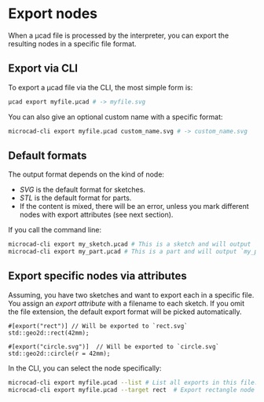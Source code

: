 # Export nodes

When a µcad file is processed by the interpreter, you can export the resulting nodes in a specific file format.

## Export via CLI

To export a µcad file via the CLI, the most simple form is:

```sh
µcad export myfile.µcad # -> myfile.svg
```

You can also give an optional custom name with a specific format:

```sh
microcad-cli export myfile.µcad custom_name.svg # -> custom_name.svg
```

## Default formats

The output format depends on the kind of node:

* *SVG* is the default format for sketches.
* *STL* is the default format for parts.
* If the content is mixed, there will be an error, unless you mark different nodes with export attributes (see next section).

If you call the command line:

```sh
microcad-cli export my_sketch.µcad # This is a sketch and will output `my_sketch.svg`
microcad-cli export my_part.µcad # This is a part and will output `my_part.stl`
```

## Export specific nodes via attributes

Assuming, you have two sketches and want to export each in a specific file.
You assign an *export attribute* with a filename to each sketch.
If you omit the file extension, the default export format will be picked automatically.

```µcad,export_attributes
#[export("rect")] // Will be exported to `rect.svg`
std::geo2d::rect(42mm);

#[export("circle.svg")]  // Will be exported to `circle.svg`
std::geo2d::circle(r = 42mm);
```

In the CLI, you can select the node specifically:

```sh
microcad-cli export myfile.µcad --list # List all exports in this file: `rect, circle.svg`.
microcad-cli export myfile.µcad --target rect  # Export rectangle node to `rect.svg`
```

